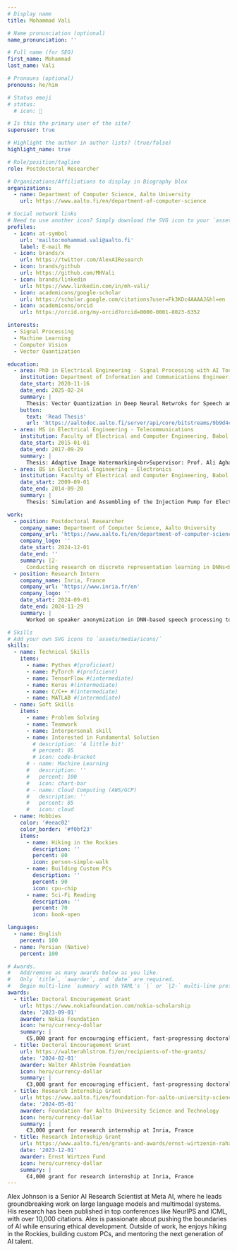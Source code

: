 ```yaml
---
# Display name
title: Mohammad Vali

# Name pronunciation (optional)
name_pronunciation: ''

# Full name (for SEO)
first_name: Mohammad
last_name: Vali

# Pronouns (optional)
pronouns: he/him

# Status emoji
# status:
  # icon: 🚀

# Is this the primary user of the site?
superuser: true

# Highlight the author in author lists? (true/false)
highlight_name: true

# Role/position/tagline
role: Postdoctoral Researcher

# Organizations/Affiliations to display in Biography blox
organizations:
  - name: Department of Computer Science, Aalto University
    url: https://www.aalto.fi/en/department-of-computer-science

# Social network links
# Need to use another icon? Simply download the SVG icon to your `assets/media/icons/` folder.
profiles:
  - icon: at-symbol
    url: 'mailto:mohammad.vali@aalto.fi'
    label: E-mail Me
  - icon: brands/x
    url: https://twitter.com/AlexAIResearch
  - icon: brands/github
    url: https://github.com/MHVali
  - icon: brands/linkedin
    url: https://www.linkedin.com/in/mh-vali/
  - icon: academicons/google-scholar
    url: https://scholar.google.com/citations?user=Fk3KDc4AAAAJ&hl=en
  - icon: academicons/orcid
    url: https://orcid.org/my-orcid?orcid=0000-0001-8023-6352

interests:
  - Signal Processing
  - Machine Learning
  - Computer Vision
  - Vector Quantization

education:
  - area: PhD in Electrical Engineering - Signal Processing with AI Tools
    institution: Department of Information and Communications Engineering, Aalto University
    date_start: 2020-11-16
    date_end: 2025-02-24
    summary: |
      Thesis: Vector Quantization in Deep Neural Netwroks for Speech and Image Processing<br>Supervisor: Prof. Tom Bäckström<br>GPA: 5/5<br>Published six first-author papers in TMLR, IEEE Access, Interspeech and ICASSP.
    button:
      text: 'Read Thesis'
      url: 'https://aaltodoc.aalto.fi/server/api/core/bitstreams/9b9d4c27-6d00-4b7c-a72a-373f8bdc336d/content'
  - area: MS in Electrical Engineering - Telecommunications
    institution: Faculty of Electrical and Computer Engineering, Babol Noshirvani University of Technology
    date_start: 2015-01-01
    date_end: 2017-09-29
    summary: |
      Thesis: Adaptive Image Watermarking<br>Supervisor: Prof. Ali Aghagolzadeh<br>GPA: 4.5 / 5<br>Published one first-author paper in journal of Expert Systems with Applications.
  - area: BS in Electrical Engineering - Electronics
    institution: Faculty of Electrical and Computer Engineering, Babol Noshirvani University of Technology
    date_start: 2009-09-01
    date_end: 2014-09-20
    summary: |
      Thesis: Simulation and Assembling of the Injection Pump for Electrospinning Machine<br>Supervisor: Prof. Mehdi Ezoji<br>GPA: 4 / 5

work:
  - position: Postdoctoral Researcher
    company_name: Department of Computer Science, Aalto University
    company_url: 'https://www.aalto.fi/en/department-of-computer-science'
    company_logo: ''
    date_start: 2024-12-01
    date_end: ''
    summary: |2-
      Conducting research on discrete representation learning in DNNs<br>Advising PhD thesis and supervising summer interns<br>Teaching Assistant for introduction to Artificial Intelligence course
  - position: Research Intern
    company_name: Inria, France
    company_url: 'https://www.inria.fr/en'
    company_logo: ''
    date_start: 2024-09-01
    date_end: 2024-11-29
    summary: |
      Worked on speaker anonymization in DNN-based speech processing tools.

# Skills
# Add your own SVG icons to `assets/media/icons/`
skills:
  - name: Technical Skills
    items:
      - name: Python #(proficient)
      - name: PyTorch #(proficient)
      - name: TensorFlow #(intermediate)
      - name: Keras #(intermediate)
      - name: C/C++ #(intermediate)
      - name: MATLAB #(intermediate)
  - name: Soft Skills
    items:
      - name: Problem Solving
      - name: Teamwork
      - name: Interpersonal skill
      - name: Interested in Fundamental Solution
        # description: 'A little bit'
        # percent: 95
        # icon: code-bracket
      # - name: Machine Learning
      #   description: ''
      #   percent: 100
      #   icon: chart-bar
      # - name: Cloud Computing (AWS/GCP)
      #   description: ''
      #   percent: 85
      #   icon: cloud
  - name: Hobbies
    color: '#eeac02'
    color_border: '#f0bf23'
    items:
      - name: Hiking in the Rockies
        description: ''
        percent: 80
        icon: person-simple-walk
      - name: Building Custom PCs
        description: ''
        percent: 90
        icon: cpu-chip
      - name: Sci-Fi Reading
        description: ''
        percent: 70
        icon: book-open

languages:
  - name: English
    percent: 100
  - name: Persian (Native)
    percent: 100

# Awards.
#   Add/remove as many awards below as you like.
#   Only `title`, `awarder`, and `date` are required.
#   Begin multi-line `summary` with YAML's `|` or `|2-` multi-line prefix and indent 2 spaces below.
awards:
  - title: Doctoral Encouragement Grant
    url: https://www.nokiafoundation.com/nokia-scholarship
    date: '2023-09-01'
    awarder: Nokia Foundation
    icon: hero/currency-dollar
    summary: |
      €5,000 grant for encouraging efficient, fast-progressing doctoral research
  - title: Doctoral Encouragement Grant
    url: https://walterahlstrom.fi/en/recipients-of-the-grants/
    date: '2024-02-01'
    awarder: Walter Ahlström Foundation
    icon: hero/currency-dollar
    summary: |
      €3,000 grant for encouraging efficient, fast-progressing doctoral research
  - title: Research Internship Grant
    url: https://www.aalto.fi/en/foundation-for-aalto-university-science-and-technology/grants-from-the-foundations-own-funds
    date: '2024-05-01'
    awarder: Foundation for Aalto University Science and Technology
    icon: hero/currency-dollar
    summary: |
      €3,000 grant for research internship at Inria, France
  - title: Research Internship Grant
    url: https://www.aalto.fi/en/grants-and-awards/ernst-wirtzenin-rahasto
    date: '2023-12-01'
    awarder: Ernst Wirtzen Fund
    icon: hero/currency-dollar
    summary: |
      €4,000 grant for research internship at Inria, France
---
```


Alex Johnson is a Senior AI Research Scientist at Meta AI, where he leads groundbreaking work on large language models and multimodal systems. His research has been published in top conferences like NeurIPS and ICML, with over 10,000 citations. Alex is passionate about pushing the boundaries of AI while ensuring ethical development. Outside of work, he enjoys hiking in the Rockies, building custom PCs, and mentoring the next generation of AI talent.

